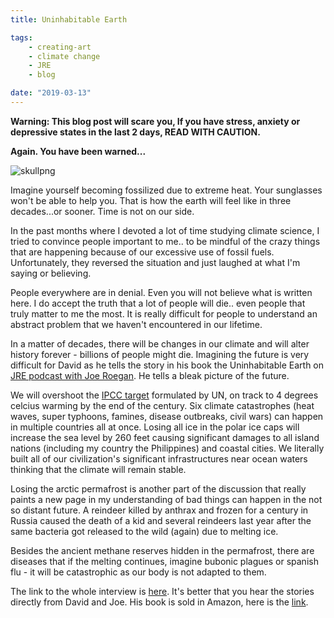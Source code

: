 ```yaml
---
title: Uninhabitable Earth

tags:
    - creating-art
    - climate change
    - JRE
    - blog

date: "2019-03-13"
---
```



<b>Warning: This blog post will scare you, If you have stress, anxiety or depressive states in the last 2 days, READ WITH CAUTION. 

Again. You have been warned...</b>

![skullpng](skullpng.png)

Imagine yourself becoming fossilized due to extreme heat. Your sunglasses won't be able to help you. That is how the earth will feel like in three decades...or sooner. Time is not on our side.

In the past months where I devoted a lot of time studying climate science, I tried to convince people important to me.. to be mindful of the crazy things that are happening because of our excessive use of fossil fuels. Unfortunately, they reversed the situation and just laughed at what I'm saying or believing. 

People everywhere are in denial. Even you will not believe what is written here. I do accept the truth that a lot of people will die.. even people that truly matter to me the most. It is really difficult for people to understand an abstract problem that we haven't encountered in our lifetime.

In a matter of decades, there will be changes in our climate and will alter history forever - billions of people might die. Imagining the future is very difficult for David as he tells the story in his book the Uninhabitable Earth on [JRE podcast with Joe Roegan](http://podcasts.joerogan.net/). He tells a bleak picture of the future.

We will overshoot the [IPCC target](https://www.ipcc.ch/sr15/) formulated by UN, on track to 4 degrees celcius warming by the end of the century. Six climate catastrophes (heat waves, super typhoons, famines, disease outbreaks, civil wars) can happen in multiple countries all at once. Losing all ice in the polar ice caps will increase the sea level by 260 feet causing significant damages to all island nations (including my country the Philippines) and coastal cities. We literally built all of our civilization's significant infrastructures near ocean waters thinking that the climate will remain stable. 

Losing the arctic permafrost is another part of the discussion that really paints a new page in my understanding of bad things can happen in the not so distant future. A reindeer killed by anthrax and frozen for a century in Russia caused the death of a kid and several reindeers last year after the same bacteria got released to the wild (again) due to melting ice.

Besides the ancient methane reserves hidden in the permafrost, there are diseases that if the melting continues, imagine bubonic plagues or spanish flu - it will be catastrophic as our body is not adapted to them.

The link to the whole interview is [here](https://www.youtube.com/watch?v=RoWXvMQ3xqg). It's better that you hear the stories directly from David and Joe. His book is sold in Amazon, here is the [link](https://www.amazon.com/Uninhabitable-Earth-Life-After-Warming/dp/0525576703).